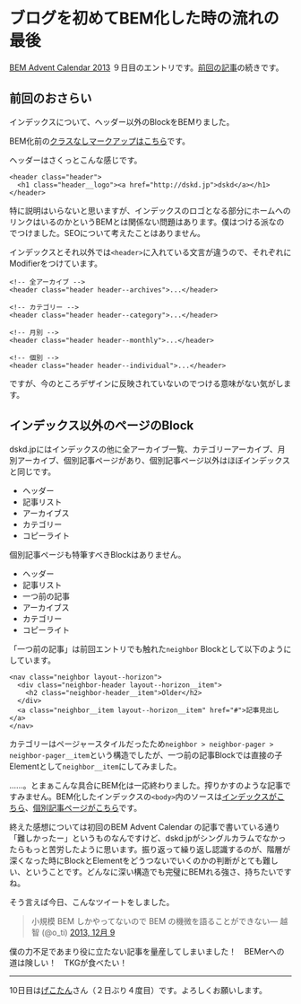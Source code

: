 # ブログを初めてBEM化した時の流れの最後

[BEM Advent Calendar 2013](http://www.adventar.org/calendars/61) ９日目のエントリです。[前回の記事](http://dskd.jp/archives/38.html "ブログを初めてBEM化した時の流れの続き")の続きです。

## 前回のおさらい

インデックスについて、ヘッダー以外のBlockをBEMりました。

BEM化前の[クラスなしマークアップはこちら](http://dskd.jp/dist/misc/getting-start-bem/planemarkup.txt)です。

ヘッダーはさくっとこんな感じです。

<pre><code data-language="html">&lt;header class="header"&gt;
  &lt;h1 class="header__logo"&gt;&lt;a href="http://dskd.jp"&gt;dskd&lt;/a&gt;&lt;/h1&gt;
&lt;/header&gt;</code></pre>

特に説明はいらないと思いますが、インデックスのロゴとなる部分にホームへのリンクはいるのかというBEMとは関係ない問題はあります。僕はつける派なのでつけました。SEOについて考えたことはありません。

インデックスとそれ以外では`<header>`に入れている文言が違うので、それぞれにModifierをつけています。

<pre><code data-language="html">&lt;!-- 全アーカイブ --&GT;
&lt;header class="header header--archives"&gt;...&lt;/header&gt;

&lt;!-- カテゴリー --&GT;
&lt;header class="header header--category"&gt;...&lt;/header&gt;

&lt;!-- 月別 --&GT;
&lt;header class="header header--monthly"&gt;...&lt;/header&gt;

&lt;!-- 個別 --&GT;
&lt;header class="header header--individual"&gt;...&lt;/header&gt;</code></pre>

ですが、今のところデザインに反映されていないのでつける意味がない気がします。

## インデックス以外のページのBlock

dskd.jpにはインデックスの他に全アーカイブ一覧、カテゴリーアーカイブ、月別アーカイブ、個別記事ページがあり、個別記事ページ以外はほぼインデックスと同じです。

- ヘッダー
- 記事リスト
- アーカイブス
- カテゴリー
- コピーライト

個別記事ページも特筆すべきBlockはありません。

- ヘッダー
- 記事リスト
- 一つ前の記事
- アーカイブス
- カテゴリー
- コピーライト

「一つ前の記事」は前回エントリでも触れた`neighbor` Blockとして以下のようにしています。

<pre><code data-language="html">&lt;nav class="neighbor layout--horizon"&gt;
  &lt;div class="neighbor-header layout--horizon__item"&gt;
    &lt;h2 class="neighbor-header__item"&gt;Older&lt;/h2&gt;
  &lt;/div&gt;
  &lt;a class="neighbor__item layout--horizon__item" href="#"&gt;記事見出し&lt;/a&gt;
&lt;/nav&gt;</code></pre>

カテゴリーはページャースタイルだったため`neighbor > neighbor-pager > neighbor-pager__item`という構造でしたが、一つ前の記事Blockでは直接の子Elementとして`neighbor__item`にしてみました。

......。とまぁこんな具合にBEM化は一応終わりました。搾りかすのような記事ですみません。BEM化したインデックスの`<body>`内のソースは[インデックスがこちら](http://dskd.jp/dist/misc/getting-start-bem/bemmarkup_index.txt)、[個別記事ページがこちら](http://dskd.jp/dist/misc/getting-start-bem/bemmarkup_individual.txt)です。

終えた感想については初回のBEM Advent Calendar の記事で書いている通り「難しかったー」というものなんですけど、dskd.jpがシングルカラムでなかったらもっと苦労したように思います。振り返って繰り返し認識するのが、階層が深くなった時にBlockとElementをどうつないでいくのかの判断がとても難しい、ということです。どんなに深い構造でも完璧にBEMれる強さ、持ちたいですね。

そう言えば今日、こんなツイートをしました。

<blockquote class="twitter-tweet" lang="ja">小規模 BEM しかやってないので BEM の機微を語ることができない&mdash; 越智 (@o_ti) <a href="https://twitter.com/o_ti/statuses/409978207471804417">2013, 12月 9</a></blockquote>
<script async src="//platform.twitter.com/widgets.js" charset="utf-8"></script>

僕の力不足であまり役に立たない記事を量産してしまいました！　BEMerへの道は険しい！　TKGが食べたい！

---

10日目は[げこたん](http://www.adventar.org/users/2)さん（２日ぶり４度目）です。よろしくお願いします。
